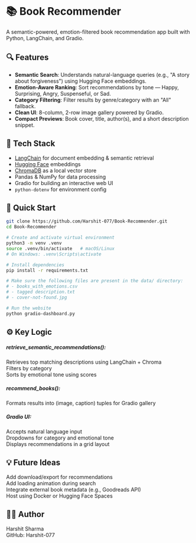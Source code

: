 # 📚 Book Recommender

A semantic-powered, emotion-filtered book recommendation app built with Python, LangChain, and Gradio.

## 🔍 Features

- **Semantic Search**: Understands natural-language queries (e.g., "A story about forgiveness") using Hugging Face embeddings.
- **Emotion-Aware Ranking**: Sort recommendations by tone — Happy, Surprising, Angry, Suspenseful, or Sad.
- **Category Filtering**: Filter results by genre/category with an "All" fallback.
- **Clean UI**: 8-column, 2-row image gallery powered by Gradio.
- **Compact Previews**: Book cover, title, author(s), and a short description snippet.

## 🧰 Tech Stack

- [LangChain](https://www.langchain.com/) for document embedding & semantic retrieval
- [Hugging Face](https://huggingface.co/) embeddings
- [ChromaDB](https://www.trychroma.com/) as a local vector store
- Pandas & NumPy for data processing
- Gradio for building an interactive web UI
- `python-dotenv` for environment config

## 🚀 Quick Start

```bash
git clone https://github.com/Harshit-077/Book-Recommender.git
cd Book-Recommender

# Create and activate virtual environment
python3 -m venv .venv
source .venv/bin/activate   # macOS/Linux
# On Windows: .venv\Scripts\activate

# Install dependencies
pip install -r requirements.txt

# Make sure the following files are present in the data/ directory:
# - books_with_emotions.csv
# - tagged description.txt
# - cover-not-found.jpg

# Run the website
python gradio-dashboard.py

```

## ⚙️ Key Logic

##### retrieve_semantic_recommendations():<br>
Retrieves top matching descriptions using LangChain + Chroma<br>
Filters by category<br>
Sorts by emotional tone using scores<br>
##### recommend_books():<br>
Formats results into (image, caption) tuples for Gradio gallery<br>
##### Gradio UI:<br>
Accepts natural language input<br>
Dropdowns for category and emotional tone<br>
Displays recommendations in a grid layout<br>

## 💡 Future Ideas

Add download/export for recommendations<br>
Add loading animation during search<br>
Integrate external book metadata (e.g., Goodreads API)<br>
Host using Docker or Hugging Face Spaces<br>

## 👨‍💻 Author

Harshit Sharma<br>
GitHub: Harshit-077

